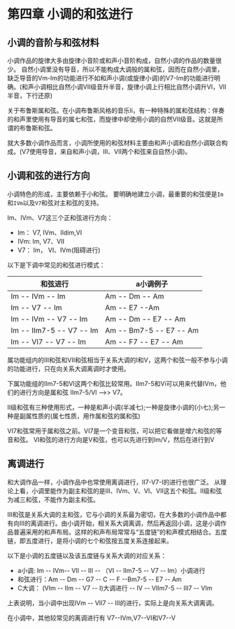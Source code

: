 # 第四章 小调的和弦进行

## 小调的音阶与和弦材料

小调作品的旋律大多由旋律小音阶或和声小音阶构成，自然小调的作品的数量很少。
自然小调里没有导音，所以不能构成大调般的属和弦，因而在自然小调里，缺乏导音的Vm-Im的功能进行不如和声小调(或旋律小调)的V7-Im的功能进行明确。(和声小调相比自然小调VII级音升半音，旋律小调上行相比自然小调升VI，VII半音，下行还原)

关于布鲁斯属和弦。在小调布鲁斯风格的音乐li，有一种特殊的属和弦结构：伴奏的和声里使用有导音的属七和弦，而旋律中却使用小调的自然VII级音。这就是所谓的布鲁斯和弦。

就大多数小调作品而言，小调所使用的和弦材料主要由和声小调和自然小调联合构成。(V7使用导音，来自和声小调，III、VII两个和弦来自自然小调)。

## 小调和弦的进行方向

小调特色的形成，主要依赖于小和弦。
要明确地建立小调，最重要的和弦便是`Im`和`IVm`以及`V7`和弦对主和弦的支持。

Im、IVm、V7这三个正和弦进行方向：

- Im： V7, IVm、IIdim,VI
- IVm: Im, V7、VII
- V7： Im， VI、IVm(阻碍进行)

以下是下调中常见的和弦进行模式：

和弦进行 | a小调例子
-|-
Im -- IVm -- Im | Am -- Dm -- Am
Im -- V7 -- Im | Am -- E7 --Am
Im -- IVm -- V7 -- Im | Am -- Dm -- E7 -- Am
Im -- IIm7-5 -- V7 -- Im | Am -- Bm7-5 -- E7 -- Am
Im -- VI7 -- V7 -- Im | Am -- F7 -- E7 -- Am

属功能组内的III和弦和VII和弦相当于关系大调的I和V，这两个和弦一般不参与小调的功能进行，只在向关系大调离调时才使用。

下属功能组的IIm7-5和VI这两个和弦比较常用。IIm7-5和Vi可以用来代替IVm，他们的进行方向是属和弦 IIm7-5/VI -->> V7。

II级和弦有三种使用形式，一种是和声小调(半减七);一种是旋律小调的(小七);另一种是副属性质的(属七性质，用作属和弦的属和弦)

VI7和弦常用于属和弦之前。VI7是一个变音和弦，可以把它看做是增六和弦的等音和弦。
VI和弦的进行方向是V和弦，也可以先进行到Im/V，然后在进行到V

## 离调进行

和大调作品一样，小调作品中也常使用离调进行，II7-V7-I的进行也很广泛。
从理论上看，小调里能作为副主和弦的是III、IVm、V、VI、VII这五个和弦。II级和弦为减三和弦，不能作为副主和弦。

III和弦是关系大调的主和弦，它与小调的关系最为密切，在大多数的小调作品中都有向III的离调进行。由小调开始，相关系大调离调，然后再返回小调，这是小调作品普遍采用的和声布局。这样的和声布局常常与“五度链”的和声模式相结合。五度链，即五度进行，是将小调的七个和弦按五度关系连接起来。

以下是小调的五度链以及该五度链与关系大调的对应关系：

- a小调: Im -- IVm-- VII -- III -- （VI -- IIm7-5 -- V7 -- Im）小调进行
- 和弦进行：Am -- Dm -- G7 -- C -- F --Bm7-5 -- E7 -- Am
- C大调： (VIm -- IIm -- V7 -- I)大调进行 -- IV -- VIIm7-5 -- III7 -- VIm

上表说明，当小调中出现IVm -- VII7 -- III的进行，实际上是向关系大调离调。

在小调中，其他较常见的离调进行有 V7--IVm,V7--VI和V7--V